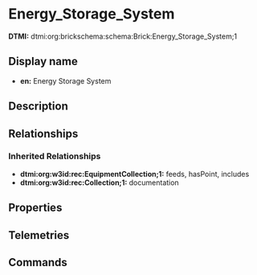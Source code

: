 # Energy_Storage_System
**DTMI:** dtmi:org:brickschema:schema:Brick:Energy_Storage_System;1
## Display name
- **en:** Energy Storage System
## Description
## Relationships
### Inherited Relationships
* **dtmi:org:w3id:rec:EquipmentCollection;1:** feeds, hasPoint, includes
* **dtmi:org:w3id:rec:Collection;1:** documentation
## Properties
## Telemetries
## Commands
